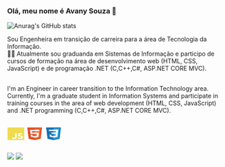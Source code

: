 ### Olá, meu nome é Avany Souza 👋

![Anurag's GitHub stats](https://github-readme-stats.vercel.app/api?username=avanysouza&show_icons=true&theme=jolly)

Sou Engenheira em transição de carreira para a área de Tecnologia da Informação. <br>
👩‍💻 Atualmente sou graduanda em Sistemas de Informação e participo de cursos de formação na área de desenvolvimento web (HTML, CSS, JavaScript) e de programação .NET (C,C++,C#, ASP.NET CORE MVC).
##
I'm an Engineer in career transition to the Information Technology area. Currently, I'm a graduate student in Information Systems and participate in training courses in the area of ​​web development (HTML, CSS, JavaScript) and .NET programming (C,C++,C#, ASP.NET CORE MVC). 


<div style="display: inline_block"><br>
  <img align="center" alt="Avany-Js" height="30" width="40" src="https://raw.githubusercontent.com/devicons/devicon/master/icons/javascript/javascript-plain.svg">
  <img align="center" alt="Rafa-HTML" height="30" width="40" src="https://raw.githubusercontent.com/devicons/devicon/master/icons/html5/html5-original.svg">
  <img align="center" alt="Rafa-CSS" height="30" width="40" src="https://raw.githubusercontent.com/devicons/devicon/master/icons/css3/css3-original.svg">
</div>

##

<div> 
  <a href = "mailto:avanysouza@gmail.com"><img src="https://img.shields.io/badge/-Gmail-%23333?style=for-the-badge&logo=gmail&logoColor=white" target="_blank"></a>
  <a href="https://www.linkedin.com/in/avany-souza-577457259" target="_blank"><img src="https://img.shields.io/badge/-LinkedIn-%230077B5?style=for-the-badge&logo=linkedin&logoColor=white" target="_blank">
  </a> 
  
</div>

